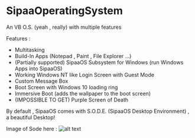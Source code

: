 # SipaaOperatingSystem
An VB O.S. (yeah , really) with multiple features

Features : 
 * Multitasking
 * Build-In Apps (Notepad , Paint , File Explorer ...)
 * (Partially supported) SipaaOS Subsystem for Windows (run Windows Apps into SipaaOS)
 * Working Windows NT like Login Screen with Guest Mode
 * Custom Message Box 
 * Boot Screen with Windows 10 loading ring
 * Immersive Boot (adds the wallpaper to the boot screen)
 * (IMPOSSIBLE TO GET) Purple Screen of Death
 
By default , SipaaOS comes with S.O.D.E. (SipaaOS Desktop Environment) , a beautiful Desktop!

Image of Sode here :
![alt text](github.com/RaphMar2021/SipaaOperatingSystem/master/screen.png)
